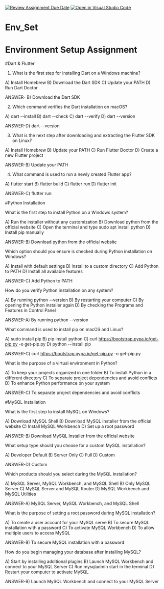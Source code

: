 [![Review Assignment Due Date](https://classroom.github.com/assets/deadline-readme-button-22041afd0340ce965d47ae6ef1cefeee28c7c493a6346c4f15d667ab976d596c.svg)](https://classroom.github.com/a/vnsr1XuU)
[![Open in Visual Studio Code](https://classroom.github.com/assets/open-in-vscode-2e0aaae1b6195c2367325f4f02e2d04e9abb55f0b24a779b69b11b9e10269abc.svg)](https://classroom.github.com/online_ide?assignment_repo_id=15628051&assignment_repo_type=AssignmentRepo)
# Env_Set

# Environment Setup Assignment

#Dart & Flutter

1. What is the first step for installing Dart on a Windows machine?

A) Install Homebrew
B) Download the Dart SDK
C) Update your PATH
D) Run Dart Doctor

ANSWER- B) Download the Dart SDK

2. Which command verifies the Dart installation on macOS?

A) dart --install
B) dart --check
C) dart --verify
D) dart --version

ANSWER-D) dart --version


3. What is the next step after downloading and extracting the Flutter SDK on Linux?

A) Install Homebrew
B) Update your PATH
C) Run Flutter Doctor
D) Create a new Flutter project

ANSWER-B) Update your PATH

4. What command is used to run a newly created Flutter app?

A) flutter start
B) flutter build
C) flutter run
D) flutter init

ANSWER-C) flutter run


#Python Installation

What is the first step to install Python on a Windows system?

A) Run the installer without any customization
B) Download python from the official website
C) Open the terminal and type sudo apt install python
D) Install pip manually

ANSWER-B) Download python from the official website



Which option should you ensure is checked during Python installation on Windows?

A) Install with default settings
B) Install to a custom directory
C) Add Python to PATH
D) Install all available features

ANSWER-C) Add Python to PATH


How do you verify Python installation on any system?

A) By running python --version
B) By restarting your computer
C) By opening the Python installer again
D) By checking the Programs and Features in Control Panel

ANSWER-A) By running python --version


What command is used to install pip on macOS and Linux?

A) sudo install pip
B) pip install python
C) curl https://bootstrap.pypa.io/get-pip.py -o get-pip.py
D) python --install pip

ANSWER-C) curl https://bootstrap.pypa.io/get-pip.py -o get-pip.py

What is the purpose of a virtual environment in Python?

A) To keep your projects organized in one folder
B) To install Python in a different directory
C) To separate project dependencies and avoid conflicts
D) To enhance Python performance on your system

ANSWER-C) To separate project dependencies and avoid conflicts

#MySQL Installation

What is the first step to install MySQL on Windows?

A) Download MySQL Shell
B) Download MySQL Installer from the official website
C) Install MySQL Workbench
D) Set up a root password

ANSWER-B) Download MySQL Installer from the official website

What setup type should you choose for a custom MySQL installation?

A) Developer Default
B) Server Only
C) Full
D) Custom

ANSWER-D) Custom

Which products should you select during the MySQL installation?

A) MySQL Server, MySQL Workbench, and MySQL Shell
B) Only MySQL Server
C) MySQL Server and MySQL Router
D) MySQL Workbench and MySQL Utilities


ANSWER-A) MySQL Server, MySQL Workbench, and MySQL Shell

What is the purpose of setting a root password during MySQL installation?

A) To create a user account for your MySQL serve
B) To secure MySQL installation with a password
C) To activate MySQL Workbench
D) To allow multiple users to access MySQL

ANSWER-B) To secure MySQL installation with a password


How do you begin managing your database after installing MySQL?

A) Start by installing additional plugins
B) Launch MySQL Workbench and connect to your MySQL Server
C) Run mysqladmin start in the terminal
D) Restart your computer to activate MySQL

ANSWER-B) Launch MySQL Workbench and connect to your MySQL Server





